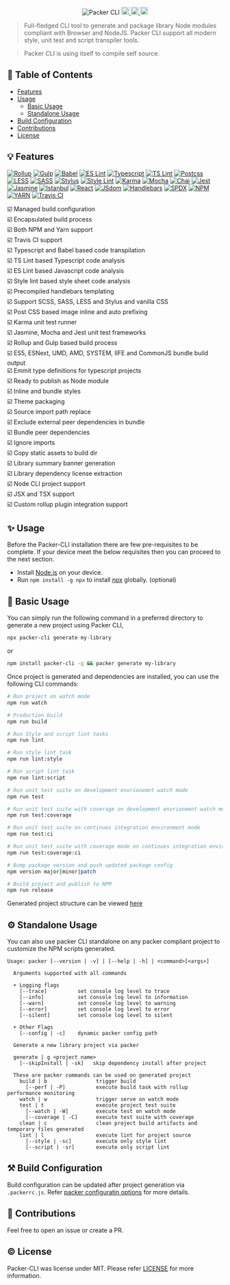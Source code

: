 <p align="center">
  <img src="https://image.ibb.co/kezsYp/packer.png" alt="Packer CLI"/>
  
  <a href="https://travis-ci.org/yohangz/packer-cli">
    <img src="https://travis-ci.org/yohangz/packer-cli.svg?branch=master" alt="travis build" height="18">
  </a>
  <a href="https://github.com/yohangz/packer-cli/blob/master/LICENSE">
    <img src="https://img.shields.io/badge/license-MIT-blue.svg?style=flat" alt="license" height="18">
  </a>  
  <a href="https://badge.fury.io/js/packer-cli">
    <img src="https://badge.fury.io/js/packer-cli.svg" alt="npm version" height="18">
  </a>
</p>

> Full-fledged CLI tool to generate and package library Node modules compliant with Browser and NodeJS. Packer CLI support all modern style, unit test and script transpiler tools.

> Packer CLI is using itself to compile self source.

## :book: Table of Contents
  <!-- START doctoc generated TOC please keep comment here to allow auto update -->
  <!-- DON'T EDIT THIS SECTION, INSTEAD RE-RUN doctoc TO UPDATE -->
  
  - [Features](#bulb-features)
  - [Usage](#sparkles-usage)
    - [Basic Usage](#mag_right-basic-usage)
    - [Standalone Usage](#gear-standalone-usage)
  - [Build Configuration](#hammer_and_pick-build-configuration)
  - [Contributions](#seedling-contributions)
  - [License](#copyright-license)
  
  <!-- END doctoc generated TOC please keep comment here to allow auto update -->

## :bulb: Features

[![Rollup](https://image.ibb.co/djqwR9/rollup.png)](https://rollupjs.org/)
[![Gulp](https://image.ibb.co/j8A7Yp/gulp.png)](https://gulpjs.com/)
[![Babel](https://image.ibb.co/hNSXzU/babel.png)](https://babeljs.io/)
[![ES Lint](https://image.ibb.co/iGhzeU/eslint.png)](https://eslint.org/)
[![Typescript](https://image.ibb.co/fjR369/typescript.png)](https://www.typescriptlang.org/)
[![TS Lint](https://image.ibb.co/ddVVm9/ts-lint.png)](https://palantir.github.io/tslint/)
[![Postcss](https://image.ibb.co/bSSbR9/postcss.png)](https://postcss.org/)
[![LESS](https://image.ibb.co/mXSXzU/less.png)](http://lesscss.org/)
[![SASS](https://image.ibb.co/jBLwR9/sass.png)](https://sass-lang.com/)
[![Stylus](https://image.ibb.co/jteZDp/stylus.png)](http://stylus-lang.com/)
[![Style Lint](https://image.ibb.co/hqySYp/stylelint.png)](https://stylelint.io/)
[![Karma](https://image.ibb.co/hq8i69/karma.png)](https://karma-runner.github.io)
[![Mocha](https://image.ibb.co/nn2XzU/mocha.png)](https://mochajs.org/)
[![Chai](https://i.ibb.co/drY8ryr/chaijs.png)](https://www.chaijs.com/)
[![Jest](https://i.ibb.co/ftLCJ50/jest.png)](https://jestjs.io/)
[![Jasmine](https://image.ibb.co/jrGEDp/jasmine.png)](https://jasmine.github.io/)
[![Istanbul](https://image.ibb.co/fOsbR9/istanbul.png)](https://istanbul.js.org/)
[![React](https://i.ibb.co/zHccJ3r/react.png)](https://reactjs.org/)
[![JSdom](https://i.ibb.co/FKDXFxM/jsdom.png)](https://github.com/jsdom/jsdom)
[![Handlebars](https://image.ibb.co/g2Di69/handlebars.png)](https://handlebarsjs.com/)
[![SPDX](https://image.ibb.co/jSgEDp/spdx.png)](https://spdx.org/)
[![NPM](https://image.ibb.co/m2HMtp/npm.png)](https://www.npmjs.com/)
[![YARN](https://image.ibb.co/g1aVm9/yarn.png)](https://yarnpkg.com/)
[![Travis CI](https://image.ibb.co/fGqKeU/travis-ci.png)](https://travis-ci.org/)

  :ballot_box_with_check: Managed build configuration  
  :ballot_box_with_check: Encapsulated build process  
  :ballot_box_with_check: Both NPM and Yarn support  
  :ballot_box_with_check: Travis CI support  
  :ballot_box_with_check: Typescript and Babel based code transpilation  
  :ballot_box_with_check: TS Lint based Typescript code analysis  
  :ballot_box_with_check: ES Lint based Javascript code analysis  
  :ballot_box_with_check: Style lint based style sheet code analysis  
  :ballot_box_with_check: Precompiled handlebars templating  
  :ballot_box_with_check: Support SCSS, SASS, LESS and Stylus and vanilla CSS  
  :ballot_box_with_check: Post CSS based image inline and auto prefixing  
  :ballot_box_with_check: Karma unit test runner  
  :ballot_box_with_check: Jasmine, Mocha and Jest unit test frameworks  
  :ballot_box_with_check: Rollup and Gulp based build process  
  :ballot_box_with_check: ES5, ESNext, UMD, AMD, SYSTEM, IIFE and CommonJS bundle build output  
  :ballot_box_with_check: Emmit type definitions for typescript projects  
  :ballot_box_with_check: Ready to publish as Node module  
  :ballot_box_with_check: Inline and bundle styles  
  :ballot_box_with_check: Theme packaging  
  :ballot_box_with_check: Source import path replace  
  :ballot_box_with_check: Exclude external peer dependencies in bundle  
  :ballot_box_with_check: Bundle peer dependencies  
  :ballot_box_with_check: Ignore imports  
  :ballot_box_with_check: Copy static assets to build dir  
  :ballot_box_with_check: Library summary banner generation  
  :ballot_box_with_check: Library dependency license extraction  
  :ballot_box_with_check: Node CLI project support  
  :ballot_box_with_check: JSX and TSX support  
  :ballot_box_with_check: Custom rollup plugin integration support
  
## :sparkles: Usage

Before the Packer-CLI installation there are few pre-requisites to be complete. If your device meet the below requisites then you can proceed to the next section. 

- Install [Node.js](https://nodejs.org/en/) on your device. 
- Run `npm install -g npx` to install [npx](https://www.npmjs.com/package/npx) globally. (optional)

## :mag_right: Basic Usage

You can simply run the following command in a preferred directory to generate a new project using Packer CLI,

```sh
npx packer-cli generate my-library
```

or

```sh
npm install packer-cli -g && packer generate my-library
```

Once project is generated and dependencies are installed, you can use the following CLI commands:

```sh
# Run project on watch mode
npm run watch

# Production build
npm run build

# Run Style and script lint tasks
npm run lint

# Run style lint task
npm run lint:style

# Run script lint task
npm run lint:script

# Run unit test suite on development envrionemnt watch mode
npm run test

# Run unit test suite with coverage on development envrionemnt watch mode
npm run test:coverage

# Run unit test suite on continues integration environment mode
npm run test:ci

# Run unit test suite with coverage mode on continues integration environment mode
npm run test:coverage:ci

# Bump package version and push updated package config
npm version major|minor|patch

# Build project and publish to NPM
npm run release
```

Generated project structure can be viewed [here](docs/STRUCTURE.md)

## :gear: Standalone Usage

You can also use packer CLI standalone on any packer compliant project to customize the NPM scripts generated.

```text
Usage: packer [--version | -v] | [--help | -h] | <command>[<args>]

  Arguments supported with all commands

  + Logging flags
    [--trace]          set console log level to trace
    [--info]           set console log level to information
    [--warn]           set console log level to warning
    [--error]          set console log level to error
    [--silent]         set console log level to silent

  + Other Flags
    [--config | -c]    dynamic packer config path

  Generate a new library project via packer

  generate | g <project name>
    [--skipInstall | -sk]   skip dependency install after project

  These are packer commands can be used on generated project
    build | b                trigger build
      [--perf | -P]          execute build task with rollup performance monitoring
    watch | w                trigger serve on watch mode
    test | t                 execute project test suite
      [--watch | -W]         execute test on watch mode
      [--coverage | -C]      execute test suite with coverage
    clean | c                clean project build artifacts and temporary files generated
    lint | l                 execute lint for project source
      [--style | -sc]        execute only style lint
      [--script | -sr]       execute only script lint
```

## :hammer_and_pick: Build Configuration

Build configuration can be updated after project generation via ``.packerrc.js``. Refer [packer configuratin options](docs/BUILD_CONFIGURATION.md) for more details.
                                                                                                                                                                 
## :seedling: Contributions

Feel free to open an issue or create a PR.

## :copyright: License

Packer-CLI was license under MIT. Please refer [LICENSE](https://github.com/yohangz/packer-cli/blob/master/LICENSE) for more information.
